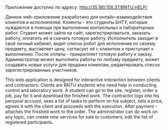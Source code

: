 Приложение доступно по адресу: http://35.180.158.37/BNTU.HELP/

Данное web-приложение разработано для онлайн-взаимодействия клиентов и исполнителей. 
Клиенты - это студенты БНТУ, которые нуждаются в помощи при выполнении контрольных и 
лабораторных работ. Студент может зайти на сайт, зарегистрироваться, заказать работу, 
оплатить её и скачать готовую работу. 
Исполнитель заходит в свой личный кабинет, видит список робот для исполнения по своему предмету, 
выставляет цену, согласует её с клиентом и приступает к выполнению. После оплаты - 
прикрепляет готовую работу к заказу. 
Администратор может выполнять работы по любому предмету, может создавать новые услуги для продажи клиентам, 
редактировать список зарегистрированных участников.

This web application is designed for interactive interaction between clients and contractors. 
Clients are BNTU students who need help in conducting control and laboratory work. A student 
can go to the site, register, order a job, pay for it and download the finished work. The contractor 
logs into his personal account, sees a list of tasks to perform on his subject, sets a price, agrees 
it with the client and proceeds with the execution. After payment - attaches the finished work to the order. 
The administrator can do work on any topic, can create new services for sale to customers, 
edit the list of registered participants.